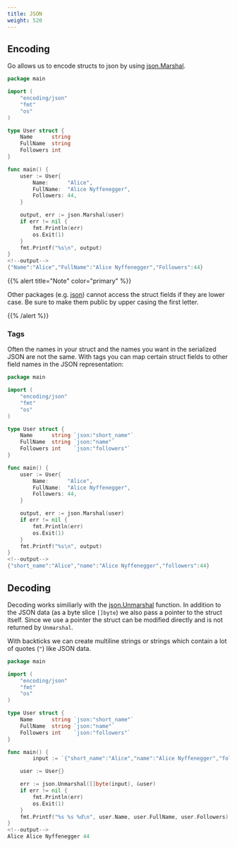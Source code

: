 ```yaml
---
title: JSON
weight: 520
---
```



## Encoding

Go allows us to encode structs to json by using [json.Marshal](https://pkg.go.dev/encoding/json#Marshal).

```go
package main

import (
	"encoding/json"
	"fmt"
	"os"
)

type User struct {
	Name      string
	FullName  string
	Followers int
}

func main() {
	user := User{
		Name:      "Alice",
		FullName:  "Alice Nyffenegger",
		Followers: 44,
	}

	output, err := json.Marshal(user)
	if err != nil {
		fmt.Println(err)
		os.Exit(1)
	}
	fmt.Printf("%s\n", output)
}
<!--output-->
{"Name":"Alice","FullName":"Alice Nyffenegger","Followers":44}
```

{{% alert title="Note" color="primary" %}}

Other packages (e.g. [json](https://pkg.go.dev/encoding/json)) cannot access the struct fields if they are lower case. Be sure to make them public by upper casing the first letter.

{{% /alert %}}


### Tags

Often the names in your struct and the names you want in the serialized JSON are not the same. With tags you can map certain struct fields to other field names in the JSON representation:

```go
package main

import (
	"encoding/json"
	"fmt"
	"os"
)

type User struct {
	Name      string `json:"short_name"`
	FullName  string `json:"name"`
	Followers int    `json:"followers"`
}

func main() {
	user := User{
		Name:      "Alice",
		FullName:  "Alice Nyffenegger",
		Followers: 44,
	}

	output, err := json.Marshal(user)
	if err != nil {
		fmt.Println(err)
		os.Exit(1)
	}
	fmt.Printf("%s\n", output)
}
<!--output-->
{"short_name":"Alice","name":"Alice Nyffenegger","followers":44}
```


## Decoding

Decoding works similiarly with the [json.Unmarshal](https://pkg.go.dev/encoding/json#Unmarshal) function. In addition to the JSON data (as a byte slice `[]byte`) we also pass a pointer to the struct itself. Since we use a pointer the struct can be modified directly and is not returned by `Unmarshal`.

With backticks we can create multiline strings or strings which contain a lot of quotes (`"`) like JSON data.

```go
package main

import (
	"encoding/json"
	"fmt"
	"os"
)

type User struct {
	Name      string `json:"short_name"`
	FullName  string `json:"name"`
	Followers int    `json:"followers"`
}

func main() {
        input := `{"short_name":"Alice","name":"Alice Nyffenegger","followers":44}`

	user := User{}

	err := json.Unmarshal([]byte(input), &user)
	if err != nil {
		fmt.Println(err)
		os.Exit(1)
	}
	fmt.Printf("%s %s %d\n", user.Name, user.FullName, user.Followers)
}
<!--output-->
Alice Alice Nyffenegger 44
```
